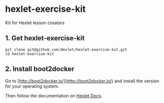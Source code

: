 # hexlet-exercise-kit
Kit for Hexlet lesson creators

## 1. Get hexlet-exercise-kit

    git clone git@github.com:Hexlet/hexlet-exercise-kit.git
    cd hexlet-exercise-kit

## 2. Install boot2docker

Go to [http://boot2docker.io/](http://boot2docker.io/) and install the version for your operating system.

Then follow the documentation on [Hexlet Docs](https://github.com/Hexlet/docs/blob/master/create-lesson.md).

